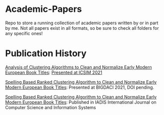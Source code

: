# Academic-Papers
Repo to store a running collection of academic papers written by or in part by me.
Not all papers exist in all formats, so be sure to check all folders for any specific ones!

# Publication History
[Analysis of Clustering Algorithms to Clean and Normalize Early Modern European Book Titles](https://github.com/EvanBryer/Academic-Papers/blob/master/PDFs/Analysis%20of%20Clustering%20Algorithms%20to%20Clean%20and%20Normalize%20Early%20Modern%20European%20Book%20Titles.pdf): [Presented at ICSIM 2021](https://dl.acm.org/doi/10.1145/3451471.3451489)

[Spelling Based Ranked Clustering Algorithm to Clean and Normalize Early Modern European Book Titles](https://github.com/EvanBryer/Academic-Papers/blob/master/PDFs/SPELLING%20BASED%20RANKED%20CLUSTERING%20ALGORITHM%0ATO%20CLEAN%20AND%20NORMALIZE%20EARLY%20MODERN%0AEUROPEAN%20BOOK%20TITLES.pdf): Presented at BIGDACI 2021, DOI pending.

[Spelling Based Ranked Clustering Algorithm to Clean and Normalize Early Modern European Book Titles](https://github.com/EvanBryer/Academic-Papers/blob/master/PDFs/SPELLING%20BASED%20RANKED%20CLUSTERING%20ALGORITHM%0ATO%20CLEAN%20AND%20NORMALIZE%20EARLY%20MODERN%0AEUROPEAN%20BOOK%20TITLES.pdf): Published in IADIS International Journal on Computer Science and Information Systems
